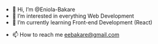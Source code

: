 - 👋 Hi, I’m @Eniola-Bakare
- 👀 I’m interested in everything Web Development
- 🌱 I’m currently learning Front-end Development (React)
<!-- - 💞️ I’m looking to collaborate on UI/UX -->
- 📫 How to reach me eebakare@gmail.com 

<!---
Eniola-Bakare/Eniola-Bakare is a ✨ special ✨ repository because its `README.md` (this file) appears on your GitHub profile.
You can click the Preview link to take a look at your changes.
--->
